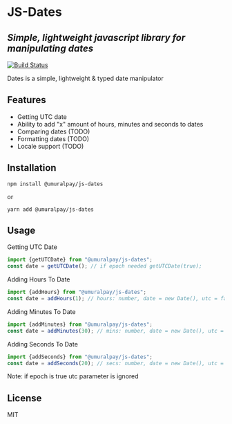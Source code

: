 # JS-Dates
## _Simple, lightweight javascript library for manipulating dates_

[![Build Status](https://api.travis-ci.com/umuralpay/js-dates.svg?branch=main)](https://api.travis-ci.com/umuralpay/js-dates.svg?branch=main)

Dates is a simple, lightweight & typed date manipulator


## Features

- Getting UTC date
- Ability to add "x" amount of hours, minutes and seconds to dates 
- Comparing dates (TODO)
- Formatting dates (TODO)
- Locale support (TODO)

## Installation

``` npm install @umuralpay/js-dates ```

or

``` yarn add @umuralpay/js-dates ```

## Usage

Getting UTC Date

```javascript
import {getUTCDate} from "@umuralpay/js-dates"; 
const date = getUTCDate(); // if epoch needed getUTCDate(true);
```

Adding Hours To Date

```javascript
import {addHours} from "@umuralpay/js-dates"; 
const date = addHours(1); // hours: number, date = new Date(), utc = false, epoch = false
```

Adding Minutes To Date

```javascript
import {addMinutes} from "@umuralpay/js-dates"; 
const date = addMinutes(30); // mins: number, date = new Date(), utc = false, epoch = false
```

Adding Seconds To Date
```javascript
import {addSeconds} from "@umuralpay/js-dates"; 
const date = addSeconds(20); // secs: number, date = new Date(), utc = false, epoch = false
```

Note: if epoch is true utc parameter is ignored 

## License

MIT

